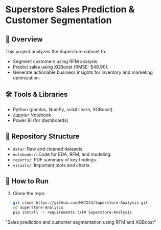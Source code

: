 # Superstore Sales Prediction & Customer Segmentation

## 📌 Overview
This project analyzes the Superstore dataset to:
- Segment customers using RFM analysis.
- Predict sales using XGBoost (RMSE: $48.90).
- Generate actionable business insights for inventory and marketing optimization.

## 🛠️ Tools & Libraries
- Python (pandas, NumPy, scikit-learn, XGBoost)
- Jupyter Notebook
- Power BI (for dashboards)

## 📂 Repository Structure
- `data/`: Raw and cleaned datasets.
- `notebooks/`: Code for EDA, RFM, and modeling.
- `reports/`: PDF summary of key findings.
- `visuals/`: Important plots and charts.

## 🚀 How to Run
1. Clone the repo:
   ```bash
   git clone https://github.com/MK7234/Superstore-Analysis.git
   cd Superstore-Analysis
   pip install -r requirements.txt# Superstore-Analysis
"Sales prediction and customer segmentation using RFM and XGBoost"

